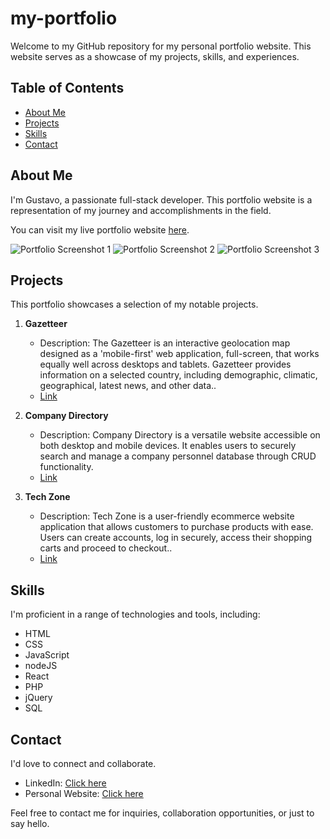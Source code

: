 # my-portfolio

Welcome to my GitHub repository for my personal portfolio website. This website serves as a showcase of my projects, skills, and experiences.

## Table of Contents

- [About Me](#about-me)
- [Projects](#education)
- [Skills](#skills)
- [Contact](#contact)

## About Me

I'm Gustavo, a passionate full-stack developer. This portfolio website is a representation of my journey and accomplishments in the field.

You can visit my live portfolio website [here](https://www.gustavopereira.co.uk/).

![Portfolio Screenshot 1](https://res.cloudinary.com/dvteazrgs/image/upload/v1699274513/portfolio1_lgchh2.png)
![Portfolio Screenshot 2](https://res.cloudinary.com/dvteazrgs/image/upload/v1699274513/portfolio2_w1ncii.png)
![Portfolio Screenshot 3](https://res.cloudinary.com/dvteazrgs/image/upload/v1699274550/portfolio3_h7p9bm.png)

## Projects

This portfolio showcases a selection of my notable projects.

1. **Gazetteer**
   - Description: The Gazetteer is an interactive geolocation map designed as a 'mobile-first' web application, full-screen, that works equally well across desktops and tablets. Gazetteer provides information on a selected country, including demographic, climatic, geographical, latest news, and other data..
   - [Link](https://gazetteer.gustavopereira.co.uk/)

2. **Company Directory**
   - Description: Company Directory is a versatile website accessible on both desktop and mobile devices. It enables users to securely search and manage a company personnel database through CRUD functionality.
   - [Link](https://companydirectory.gustavopereira.co.uk/)

2. **Tech Zone**
   - Description: Tech Zone is a user-friendly ecommerce website application that allows customers to purchase products with ease. Users can create accounts, log in securely, access their shopping carts and proceed to checkout..
   - [Link](https://github.com/Guhenriques/tech-zone)

## Skills

I'm proficient in a range of technologies and tools, including:

- HTML
- CSS
- JavaScript
- nodeJS
- React
- PHP
- jQuery
- SQL

## Contact

I'd love to connect and collaborate.

- LinkedIn: [Click here](https://www.linkedin.com/in/guhenriques-1398/)
- Personal Website: [Click here](https://www.gustavopereira.co.uk/)

Feel free to contact me for inquiries, collaboration opportunities, or just to say hello.